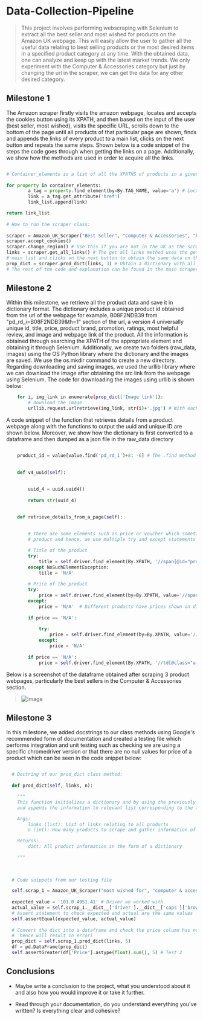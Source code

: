 # Data-Collection-Pipeline

> This project involves performing webscraping with Selenium to extract all the best seller and most wished for products on the Amazon UK webpage. This will easily allow the user to gather all the useful data relating to best selling products or the most desired items in a specified product category at any time. With the obtained data, one can analyze and keep up with the latest market trends. We only experiment with the Computer & Accessories category but just by changing the url in the scraper, we can get the data for any other desired category.

## Milestone 1

The Amazon scraper firstly visits the amazon webpage, locates and accepts the cookies button using its XPATH, and then based on the input of the user (best seller, most wished), visits the specific URL, scrolls down to the bottom of the page until all products of that particular page are shown, finds and appends the links of every product to a main list, clicks on the next button and repeats the same steps. Shown below is a code snippet of the steps the code goes through when getting the links on a page. Additionally, we show how the methods are used in order to acquire all the links.
  
```python

# Container_elements is a list of all the XPATHS of products in a given webpage
           
for property in container_elements:
        a_tag = property.find_element(by=By.TAG_NAME, value='a') # Locate the <a> tag to retrieve the href link of the product
        link = a_tag.get_attribute('href')
        link_list.append(link)

return link_list
        
# How to run the scraper class:
        
scraper = Amazon_UK_Scraper("Best Seller", "Computer & Accessories", "https://www.amazon.co.uk/") # The input could be "Most Wished For" or "Best Seller"
scraper.accept_cookies()
scraper.change_region() # Use this if you are not in the UK as the scraper only works delivery regions in the UK
links = scraper.get_all_links() # The get all links method uses the get get_links_per_page function and the get_all links function mainly justs appends the links to a 
# main list and clicks on the next button to obtain the same data on the next page.
prop_dict = scraper.prod_dict(links, 3) # Obtain a dictionary with all the product details 
# The rest of the code and explanation can be found in the main scraper file
```


## Milestone 2

Within this milestone, we retrieve all the product data and save it in dictionary format. The dictionary includes a unique product id obtained from the url of the webpage for example, B08F2NDB39 from "pd_rd_i=B08F2NDB39&th=1" section of the url, a version 4 universally unique id, title, price, product brand, promotion, ratings, most helpful review, and image and webpage link of the product. All the information is obtained through searching the XPATH of the appropriate element and obtaining it through Selenium. Additionally, we create two folders (raw_data, images) using the OS Python library where the dictionary and the images are saved. We use the os.mkdir command to create a new directory. Regarding downloading and saving images, we used the urllib library where we can download the image after obtaining the src link from the webpage using Selenium. The code for downloading the images using urllib is shown below:

```bash
    for i, img_link in enumerate(prop_dict['Image link']):
        # download the image
        urllib.request.urlretrieve(img_link, str(i)+'.jpg') # With each image link, we downloading its corresponding image and name it with the index of the image link e.g., the 2nd image link will be 2.jpg
```

A code snippet of the function that retrieves details from a product webpage along with the functions to output the uuid and unique ID are shown below. Moreover, we show how the dictionary is first converted to a dataframe and then dumped as a json file in the raw_data directory

```python

    product_id = value[value.find('pd_rd_i')+8: -6] # The .find method locates the first index of the required unique ID and the actual characters are found 8  characters after
    
    
    def v4_uuid(self):
        
        
        uuid_4 = uuid.uuid4()
            
        return str(uuid_4)  

        
    def retrieve_details_from_a_page(self):
       
        
        # There are some elements such as price or voucher which sometimes differ in location depending on the 
        # product and hence, we use multiple try and except statements to locate these if they exist. 

        # Title of the product
        try:
            title = self.driver.find_element(By.XPATH, '//span[@id="productTitle"]').text
        except NoSuchElementException:
            title = 'N/A'
        
        # Price of the product
        try:
            price = self.driver.find_element(by=By.XPATH, value='//span[@class="a-price aok-align-center"]').text.replace('\n', '.')
        except:
            price = 'N/A'  # Different products have prices shown on different locations (normally it could be three places, hence we use the try except statement)
            
        if price == 'N/A':
            
            try:
                price = self.driver.find_element(by=By.XPATH, value='//span[@class="a-price-whole"]').text
            except:
                price = 'N/A'
            
        if price == 'N/A':
            price = self.driver.find_element(By.XPATH, '//td[@class="a-span12"]').text
```

Below is a screenshot of the dataframe obtained after scraping 3 product webpages, particularly the best sellers in the Computer & Accessories section.
> ![image](https://user-images.githubusercontent.com/51030860/162643812-1ad33b30-42e6-4e81-97d5-327504758582.png)


## Milestone 3

In this milestone, we added docstrings to our class methods using Google's recommended form of documentation and created a testing file which performs integration and unit testing such as checking we are using a specific chromedriver version or that there are no null values for price of a product which can be seen in the code snippet below:

```python

  # Doctring of our prod_dict class method:
  
  def prod_dict(self, links, n):

    """
    This function initializes a dictionary and by using the previously defined methods, retrieves different product information from every webpage,
    and appends the information to relevant list corresponding to the appropriate dictionary key.

    Args:
        links (list): List of links relating to all products 
        n (int): How many products to scrape and gather information of

    Returns:
        dict: All product information in the form of a dictionary 

    """
  
  
  
  # Code snippets from our testing file

  self.scrap_1 = Amazon_UK_Scraper("most wished for", "computer & accessories", "https://www.amazon.co.uk/")
  
  expected_value = '101.0.4951.41' # Driver we worked with
  actual_value = self.scrap_1.__dict__['driver'].__dict__['caps']['browserVersion']
  # Assert statement to check expected and actual are the same values
  self.assertEqual(expected_value, actual_value)
  
  # Convert the dict into a dataframe and check the price column has no NaNs by converting to type float (if NaN value would be string N/A and
  #  hence will result in error)
  prop_dict = self.scrap_1.prod_dict(links, 5)
  df = pd.DataFrame(prop_dict)
  self.assertGreater(df['Price'].astype(float).sum(), 5) # Test 2

```


## Conclusions

- Maybe write a conclusion to the project, what you understood about it and also how you would improve it or take it further.

- Read through your documentation, do you understand everything you've written? Is everything clear and cohesive?

